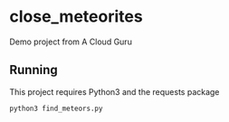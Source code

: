 # close_meteorites
Demo project from A Cloud Guru

## Running

This project requires Python3 and the requests package

`python3 find_meteors.py`
